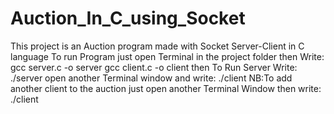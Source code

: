 # Auction_In_C_using_Socket
This project is an Auction program made with Socket Server-Client in C language 
To run Program just open Terminal in the project folder
then
Write:
gcc server.c -o server
gcc client.c -o client
then 
To Run Server
Write:
./server
open another Terminal window and write:
./client
NB:To add another client to the auction
just open another Terminal Window then write:
./client
